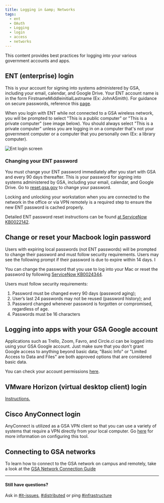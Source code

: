 ```yaml
---
title: Logging in &amp; Networks
tags:
  - ent
  - OAuth
  - Logging
  - login
  - access
  - networks
---
```


This content provides best practices for logging into your various government accounts and apps.

## ENT (enterprise) login

This is your account for signing into systems administered by GSA, including your email, calendar, and Google Drive. Your ENT account name is in the form FirstnameMiddleinitialLastname (Ex: JohnASmith). For guidance on secure passwords, reference this [page]({{site.baseurl}}/password-requirements).

When you login with ENT while not connected to a GSA wireless network, you will be prompted to select "This is a public computer" or "This is a private computer" (see image below). You should always select "This is a private computer" unless you are logging in on a computer that's not your government computer or a computer that you personally own (Ex: a library computer).

![Ent login screen]({{site.baseurl}}/images/ENTloginsmaller.png)

### Changing your ENT password

You must change your ENT password immediately after you start with GSA and every 90 days thereafter. This is your password for signing into systems administered by GSA, including your email, calendar, and Google Drive. Go to [reset.gsa.gov](https://reset.gsa.gov) to change your password.

Locking and unlocking your workstation when you are connected to the network in the office or via VPN remotely is a required step to ensure the new ENT password is cached properly.

Detailed ENT password reset instructions can be found [at ServiceNow KB0022142](https://gsa.service-now.com/sp/?id=kb_article&sys_id=32d451afdbe3ea4458c2fd721f961903).

## Change or reset your Macbook login password

Users with expiring local passwords (not ENT passwords) will be prompted to change their password and must follow security requirements. Users may see the following prompt if their password is due to expire within 14 days. I

You can change the password that you use to log into your Mac or reset the password by following [ServiceNow KB0024344](https://gsa.service-now.com/sp/?id=kb_article&sys_id=bd3133f7db78d300a54d72131f961906).

Users must follow security requirements:

1. Password must be changed every 90 days (password aging);
1. User’s last 24 passwords may not be reused (password history); and
1. Password changed whenever password is forgotten or compromised, regardless of age.
1. Passwords must be 16 characters

## Logging into apps with your GSA Google account

Applications such as Trello, Zoom, Favro, and Circle.ci can be logged into using your GSA Google account. Just make sure that you don't grant Google access to anything beyond basic data; "Basic Info" or "Limited Access to Data and Files" are both approved options that are considered basic data.

You can check your account permissions [here](https://myaccount.google.com/permissions).

## VMware Horizon (virtual desktop client) login

[Instructions.]({{site.baseurl}}/vmware-horizon/)

## Cisco AnyConnect login

AnyConnect is utilized as a GSA VPN client so that you can use a variety of systems that require a VPN directly from your local computer. Go [here]({{site.baseurl}}/anyconnect) for more information on configuring this tool.

## Connecting to GSA networks

To learn how to connect to the GSA network on campus and remotely, take a look at the [GSA Network Connection Guide](https://docs.google.com/document/d/1nBNXt6Ov4KWmpz6y9rgKw93mxZucVsoYC4PFABTeIA4/edit#heading=h.6hzaqzho5cc3)

---

#### Still have questions?

Ask in [#it-issues](https://gsa-tts.slack.com/messages/questions/), [#distributed](https://gsa-tts.slack.com/messages/distributed/) or ping [#infrastructure](https://gsa-tts.slack.com/messages/infrastructure)
